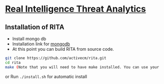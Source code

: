  #  [Real Intelligence Threat Analytics](https://github.com/activecm/rita)
 
 ## Installation of RITA
   - Install mongo db
   - Installation link for [mongodb](https://www.mongodb.com/docs/v4.2/installation/)
   - At this point you can build RITA from source code.
   ```bash
   git clone https://github.com/activecm/rita.git
  cd rita
  make (Note that you will need to have make installed. You can use your system's package manager to install it.)
  ```  
  or Run `./install.sh` for automatic install
